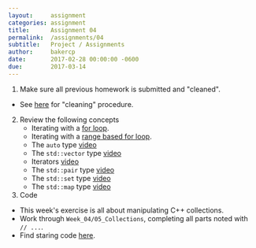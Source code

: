 ```yaml
---
layout:     assignment
categories: assignment
title:      Assignment 04
permalink:  /assignments/04
subtitle:   Project / Assignments
author:     bakercp
date:       2017-02-28 00:00:00 -0600
due:        2017-03-14
---
```


1. Make sure all previous homework is submitted and "cleaned".
  - See [here](https://github.com/SAIC-ATS/ARTTECH-3039-Spring-2017-Private#to-clean-up-your-pull-requests) for "cleaning" procedure.
2. Review the following concepts
    - Iterating with a [for loop](https://www.lynda.com/C-tutorials/Iterating/182674/366536-4.html?org=saic.edu).
    - Iterating with a [range based for loop](https://www.lynda.com/C-tutorials/Using-range-based-loop/182674/366537-4.html?org=saic.edu).
    - The `auto` type [video](https://www.lynda.com/C-tutorials/auto-type/182674/366589-4.html?org=saic.edu)
    - The `std::vector` type [video](https://www.lynda.com/C-tutorials/Vectors/182674/366625-4.html?org=saic.edu)
    - Iterators [video](https://www.lynda.com/C-tutorials/Iterators/182674/366628-4.html?org=saic.edu)
    - The `std::pair` type [video](https://www.lynda.com/C-tutorials/Pairs/182674/366630-4.html?org=saic.edu)
    - The `std::set` type [video](https://www.lynda.com/C-tutorials/Sets/182674/366631-4.html?org=saic.edu)
    - The `std::map` type [video](https://www.lynda.com/C-tutorials/Maps/182674/366632-4.html?org=saic.edu)
2. Code
  - This week's exercise is all about manipulating C++ collections.
  - Work through `Week_04/05_Collections`, completing all parts noted with `// ...`.
  - Find staring code [here](https://github.com/SAIC-ATS/ARTTECH-3039/blob/master/Week_04/05_Collections/src/ofApp.cpp).
